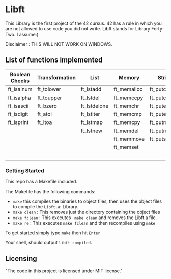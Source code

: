 #  Libft
This Library is the first project of the 42 cursus. 42 has a rule in which you are not allowed to use code you did not write. Libft stands for Library Forty-Two. I assume:)
 
Disclaimer : THIS WILL NOT WORK ON WINDOWS. 
 
## List of functions implemented

| Boolean Checks | Transformation |List|Memory|String|String|String|
|---|---|---|---|--------|-------|------|
|ft_isalnum|ft_tolower|ft_lstadd|ft_memalloc|ft_putchar_fd|ft_strcat|ft_strlcat|ft_strrchr|
|ft_isalpha|ft_toupper|ft_lstdel|ft_memccpy|ft_putchar|ft_strchr|ft_strlen|ft_strsplit|
|ft_isascii|ft_bzero|ft_lstdelone|ft_memchr|ft_putendl_fd|ft_strclr|ft_strmap|ft_strstr|
|ft_isdigit|ft_atoi|ft_lstiter|ft_memcmp|ft_putendl|ft_strcmp|ft_strcpy|ft_strmapi|ft_strsub|
|ft_isprint|ft_itoa|ft_lstmap|ft_memcpy|ft_putnbr_fd|ft_strdel|ft_strncat|ft_strtrim|
|||ft_lstnew|ft_memdel|ft_putnbr|ft_putstr_fd|ft_strdup|ft_strncmp|ft_strncpy|
||||ft_memmove|ft_putstr|ft_strequ|ft_strnequ|
||||ft_memset||ft_striter|ft_striteri|ft_strnew|
||||||ft_strjoin|ft_strnstr|


### Getting Started
This repo has a Makefile included.

The Makefile has the following commands:
- `make` this compiles the binaries to object files, then uses the object files to compile the `Libft.a`:  Library.
- `make clean` : This removes just the directory containing the object files
- `make fclean` : This executes ` make clean` and removes the Libft.a file.
- `make re` : This executes `make fclean` and then recompiles using `make`

To get started simply type `make` then hit `Enter`

Your shell, should output  `libft compiled`.

## Licensing
"The code in this project is licensed under MIT license."
